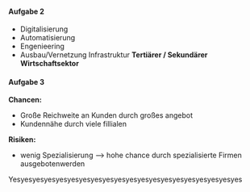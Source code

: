 #### Aufgabe 2
- Digitalisierung
- Automatisierung
- Engenieering
- Ausbau/Vernetzung Infrastruktur
**Tertiärer / Sekundärer Wirtschaftsektor**
#### Aufgabe 3
**Chancen:**
- Große Reichweite an Kunden durch großes angebot
- Kundennähe durch viele fillialen

**Risiken:**
- wenig Spezialisierung —> hohe chance durch spezialisierte Firmen ausgebotenwerden

Yesyesyesyesyesyesyesyesyesyesyesyesyesyesyesyesyesyesyesyes
